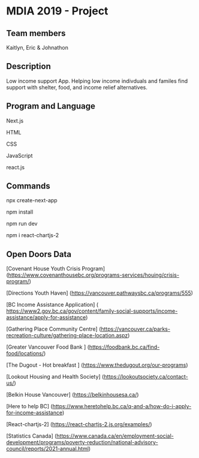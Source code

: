 # MDIA 2019 - Project
## Team members 
Kaitlyn, Eric & Johnathon

## Description
Low income support App. Helping low income indivduals and familes find support with shelter, food, and income relief alternatives.

## Program and Language
Next.js

HTML

CSS

JavaScript 

react.js

## Commands
 npx create-next-app 
 
 npm install
 
 npm run dev 
 
 npm i react-chartjs-2
 
## Open Doors Data 
[Covenant House Youth Crisis Program] (https://www.covenanthousebc.org/programs-services/houing/crisis-program/)

[Directions Youth Haven] (https://vancouver.pathwaysbc.ca/programs/555)

[BC Income Assistance Application] ( https://www2.gov.bc.ca/gov/content/family-social-supports/income-assistance/apply-for-assistance)

[Gathering Place Community Centre] (https://vancouver.ca/parks-recreation-culture/gathering-place-location.aspz) 

[Greater Vancouver Food Bank ] (https://foodbank.bc.ca/find-food/locations/)

[The Dugout - Hot breakfast ] (https://www.thedugout.org/our-programs)

[Lookout Housing and Health Society] (https://lookoutsociety.ca/contact-us/)

[Belkin House Vancouver] (https://belkinhousesa.ca/)

[Here to help BC] (https://www.heretohelp.bc.ca/q-and-a/how-do-i-apply-for-income-assistance) 

[React-chartjs-2] (https://react-chartjs-2.js.org/examples/)

[Statistics Canada] (https://www.canada.ca/en/employment-social-development/programs/poverty-reduction/national-advisory-council/reports/2021-annual.html)
